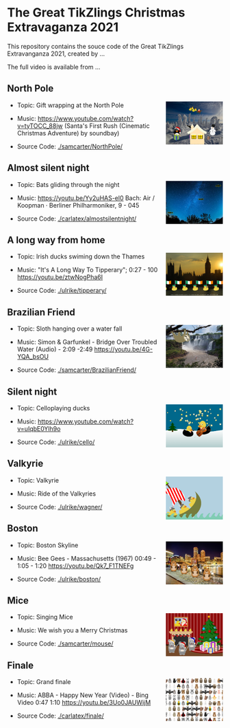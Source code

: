 # The Great TikZlings Christmas Extravaganza 2021

This repository contains the souce code of the Great TikZlings Extravanganza 2021, created by ...

The full video is available from ...

## North Pole

<img align="right" src="./samcarter/NorthPole/NorthPole.png" height="100">

- Topic: Gift wrapping at the North Pole

- Music: https://www.youtube.com/watch?v=tyTOCC_88jw (Santa's First Rush (Cinematic Christmas Adventure) by soundbay)

- Source Code: [./samcarter/NorthPole/](https://github.com/samcarter/Extravaganza2021/tree/master/samcarter/NorthPole)

## Almost silent night

<img align="right" src="./carlatex/almostsilentnight/almostsilentnight.png" height="100">

- Topic: Bats gliding through the night

- Music: https://youtu.be/Yy2uHAS-el0 Bach: Air / Koopman · Berliner Philharmoniker, 9 - 045

- Source Code: [./carlatex/almostsilentnight/](https://github.com/samcarter/Extravaganza2021/tree/master/carlatex/almostsilentnight)

## A long way from home

<img align="right" src="./ulrike/tipperary/tipperary.png" height="100">

- Topic: Irish ducks swiming down the Thames

- Music: "It's A Long Way To Tipperary"; 0:27 - 100 https://youtu.be/ztwNogPha6I

- Source Code: [./ulrike/tipperary/](https://github.com/samcarter/Extravaganza2021/tree/master/ulrike/tipperary)

## Brazilian Friend

<img align="right" src="./samcarter/BrazilianFriend/BrazilianFriend.png" height="100">

- Topic: Sloth hanging over a water fall

- Music: Simon & Garfunkel - Bridge Over Troubled Water (Audio) - 2:09 -2:49 https://youtu.be/4G-YQA_bsOU

- Source Code: [./samcarter/BrazilianFriend/](https://github.com/samcarter/Extravaganza2021/tree/master/samcarter/BrazilianFriend)

## Silent night

<img align="right" src="./ulrike/cello/celloducks.png" height="100">

- Topic: Celloplaying ducks

- Music: https://www.youtube.com/watch?v=uIqbE0Ylh9o

- Source Code: [./ulrike/cello/](https://github.com/samcarter/Extravaganza2021/tree/master/ulrike/cello)

## Valkyrie

<img align="right" src="./ulrike/wagner/walkuere.png" height="100">

- Topic: Valkyrie

- Music: Ride of the Valkyries

- Source Code: [./ulrike/wagner/](https://github.com/samcarter/Extravaganza2021/tree/master/ulrike/wagner)

## Boston

<img align="right" src="./ulrike/boston/boston.png" height="100">

- Topic: Boston Skyline

- Music: Bee Gees - Massachusetts (1967) 00:49 - 1:05 - 1:20 https://youtu.be/Qk7_F1TNEFg

- Source Code: [./ulrike/boston/](https://github.com/samcarter/Extravaganza2021/tree/master/ulrike/boston)

## Mice

<img align="right" src="./samcarter/mouse/SingingMouse.png" height="100">

- Topic: Singing Mice

- Music: We wish you a Merry Christmas

- Source Code: [./samcarter/mouse/](https://github.com/samcarter/Extravaganza2021/tree/master/samcarter/mouse)

## Finale

<img align="right" src="./carlatex/finale/granfinale.png" height="100">

- Topic: Grand finale

- Music: ABBA - Happy New Year (Video) - Bing Video 0:47 1:10 https://youtu.be/3Uo0JAUWijM

- Source Code: [./carlatex/finale/](https://github.com/samcarter/Extravaganza2021/tree/master/carlatex/finale)
